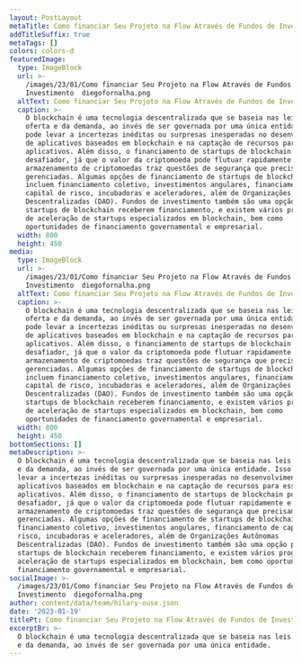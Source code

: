 ```yaml
---
layout: PostLayout
metaTitle: Como financiar Seu Projeto na Flow Através de Fundos de Investimento
addTitleSuffix: true
metaTags: []
colors: colors-d
featuredImage:
  type: ImageBlock
  url: >-
    /images/23/01/Como financiar Seu Projeto na Flow Através de Fundos de
    Investimento  diegofornalha.png
  altText: Como financiar Seu Projeto na Flow Através de Fundos de Investimento
  caption: >-
    O blockchain é uma tecnologia descentralizada que se baseia nas leis da
    oferta e da demanda, ao invés de ser governada por uma única entidade. Isso
    pode levar a incertezas inéditas ou surpresas inesperadas no desenvolvimento
    de aplicativos baseados em blockchain e na captação de recursos para esses
    aplicativos. Além disso, o financiamento de startups de blockchain pode ser
    desafiador, já que o valor da criptomoeda pode flutuar rapidamente e o
    armazenamento de criptomoedas traz questões de segurança que precisam ser
    gerenciadas. Algumas opções de financiamento de startups de blockchain
    incluem financiamento coletivo, investimentos angulares, financiamento de
    capital de risco, incubadoras e aceleradores, além de Organizações Autônomas
    Descentralizadas (DAO). Fundos de investimento também são uma opção para
    startups de blockchain receberem financiamento, e existem vários programas
    de aceleração de startups especializados em blockchain, bem como
    oportunidades de financiamento governamental e empresarial.
  width: 800
  height: 450
media:
  type: ImageBlock
  url: >-
    /images/23/01/Como financiar Seu Projeto na Flow Através de Fundos de
    Investimento  diegofornalha.png
  altText: Como financiar Seu Projeto na Flow Através de Fundos de Investimento
  caption: >-
    O blockchain é uma tecnologia descentralizada que se baseia nas leis da
    oferta e da demanda, ao invés de ser governada por uma única entidade. Isso
    pode levar a incertezas inéditas ou surpresas inesperadas no desenvolvimento
    de aplicativos baseados em blockchain e na captação de recursos para esses
    aplicativos. Além disso, o financiamento de startups de blockchain pode ser
    desafiador, já que o valor da criptomoeda pode flutuar rapidamente e o
    armazenamento de criptomoedas traz questões de segurança que precisam ser
    gerenciadas. Algumas opções de financiamento de startups de blockchain
    incluem financiamento coletivo, investimentos angulares, financiamento de
    capital de risco, incubadoras e aceleradores, além de Organizações Autônomas
    Descentralizadas (DAO). Fundos de investimento também são uma opção para
    startups de blockchain receberem financiamento, e existem vários programas
    de aceleração de startups especializados em blockchain, bem como
    oportunidades de financiamento governamental e empresarial.
  width: 800
  height: 450
bottomSections: []
metaDescription: >-
  O blockchain é uma tecnologia descentralizada que se baseia nas leis da oferta
  e da demanda, ao invés de ser governada por uma única entidade. Isso pode
  levar a incertezas inéditas ou surpresas inesperadas no desenvolvimento de
  aplicativos baseados em blockchain e na captação de recursos para esses
  aplicativos. Além disso, o financiamento de startups de blockchain pode ser
  desafiador, já que o valor da criptomoeda pode flutuar rapidamente e o
  armazenamento de criptomoedas traz questões de segurança que precisam ser
  gerenciadas. Algumas opções de financiamento de startups de blockchain incluem
  financiamento coletivo, investimentos angulares, financiamento de capital de
  risco, incubadoras e aceleradores, além de Organizações Autônomas
  Descentralizadas (DAO). Fundos de investimento também são uma opção para
  startups de blockchain receberem financiamento, e existem vários programas de
  aceleração de startups especializados em blockchain, bem como oportunidades de
  financiamento governamental e empresarial.
socialImage: >-
  /images/23/01/Como financiar Seu Projeto na Flow Através de Fundos de
  Investimento  diegofornalha.png
author: content/data/team/hilary-ouse.json
date: '2023-01-19'
titlePt: Como financiar Seu Projeto na Flow Através de Fundos de Investimento
excerptBr: >-
  O blockchain é uma tecnologia descentralizada que se baseia nas leis da oferta
  e da demanda, ao invés de ser governada por uma única entidade. 
---
```



